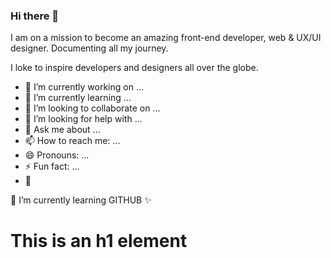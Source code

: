 ### Hi there 👋

<!--
**Moches/Moches** is a ✨ _special_ ✨ repository because its `README.md` (this file) appears on your GitHub profile.
-->
<p>I am on a mission to become an amazing front-end developer, web & UX/UI designer. Documenting all my journey.</p>
I loke to inspire developers and designers all over the globe.

- 🔭 I’m currently working on ...
- 🌱 I’m currently learning ...
- 👯 I’m looking to collaborate on ...
- 🤔 I’m looking for help with ...
- 💬 Ask me about ...
- 📫 How to reach me: ...
- 😄 Pronouns: ...
- ⚡ Fun fact: ...
- :trident:

🌱 I’m currently learning GITHUB
✨
<h1>This is an h1 element</h1>
